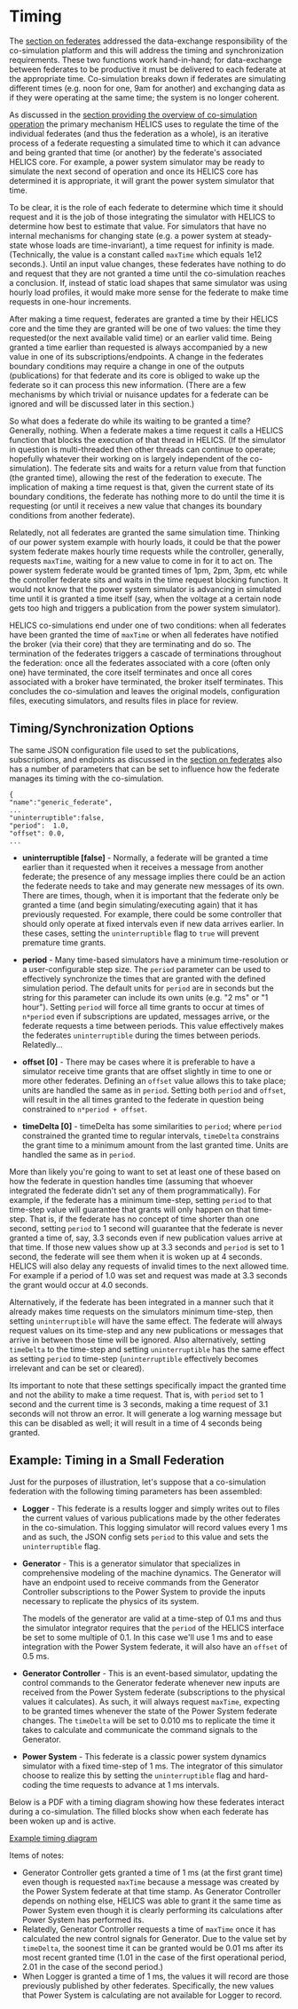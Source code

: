 # Timing #
The [section on federates](./federates.md) addressed the data-exchange responsibility of the co-simulation platform and this will address the timing and synchronization requirements. These two functions work hand-in-hand; for data-exchange between federates to be productive it must be delivered to each federate at the appropriate time. Co-simulation breaks down if federates are simulating different times (e.g. noon for one, 9am for another) and exchanging data as if they were operating at the same time; the system is no longer coherent.

As discussed in the [section providing the overview of co-simulation operation](./helics_co_sim_sequence.md) the primary mechanism HELICS uses to regulate the time of the individual federates (and thus the federation as a whole), is an iterative process of a federate requesting a simulated time to which it can advance and being granted that time (or another) by the federate's associated HELICS core. For example, a power system simulator may be ready to simulate the next second of operation and once its HELICS core has determined it is appropriate, it will grant the power system simulator that time.

To be clear, it is the role of each federate to determine which time it should request and it is the job of those integrating the simulator with HELICS to determine how best to estimate that value. For simulators that have no internal mechanisms for changing state (e.g. a power system at steady-state whose loads are time-invariant), a time request for infinity is made. (Technically, the value is a constant called `maxTime` which equals 1e12 seconds.). Until an input value changes, these federates have nothing to do and request that they are not granted a time until the co-simulation reaches a conclusion.  If, instead of static load shapes that same simulator was using hourly load profiles, it would make more sense for the federate to make time requests in one-hour increments.

After making a time request, federates are granted a time by their HELICS core and the time they are granted will be one of two values: the time they requested(or the next available valid time) or an earlier valid time. Being granted a time earlier than requested is always accompanied by a new value in one of its subscriptions/endpoints. A change in the federates boundary conditions may require a change in one of the outputs (publications) for that federate and its core is obliged to wake up the federate so it can process this new information. (There are a few mechanisms by which trivial or nuisance updates for a federate can be ignored and will be discussed later in this section.)

So what does a federate do while its waiting to be granted a time? Generally, nothing. When a federate makes a time request it calls a HELICS function that blocks the execution of that thread in HELICS. (If the simulator in question is multi-threaded then other threads can continue to operate; hopefully whatever their working on is largely independent of the co-simulation).  The federate sits and waits for a return value from that function (the granted time), allowing the rest of the federation to execute. The implication of making a time request is that, given the current state of its boundary conditions, the federate has nothing more to do until the time it is requesting (or until it receives a new value that changes its boundary conditions from another federate).

Relatedly, not all federates are granted the same simulation time. Thinking of our power system example with hourly loads, it could be that the power system federate makes hourly time requests while the controller, generally, requests `maxTime`, waiting for a new value to come in for it to act on. The power system federate would be granted times of 1pm, 2pm, 3pm, etc while the controller federate sits and waits in the time request blocking function. It would not know that the power system simulator is advancing in simulated time until it is granted a time itself (say, when the voltage at a certain node gets too high and triggers a publication from the power system simulator).

HELICS co-simulations end under one of two conditions: when all federates have been granted the time of `maxTime` or when all federates have notified the broker (via their core) that they are terminating and do so. The termination of the federates triggers a cascade of terminations throughout the federation: once all the federates associated with a core (often only one) have terminated, the core itself terminates and once all cores associated with a broker have terminated, the broker itself terminates. This concludes the co-simulation and leaves the original models, configuration files, executing simulators, and results files in place for review.

## Timing/Synchronization Options ##
The same JSON configuration file used to set the publications, subscriptions, and endpoints as discussed in the [section on federates](./federates.md) also has a number of parameters that can be set to influence how the federate manages its timing with the co-simulation.

```
{ 
"name":"generic_federate", 
...
"uninterruptible":false,
"period":  1.0,
"offset": 0.0,
...
```
* **uninterruptible [false]** - Normally, a federate will be granted a time earlier than it requested when it receives a message from another federate; the presence of any message implies there could be an action the federate needs to take and may generate new messages of its own. There are times, though, when it is important that the federate only be granted a time (and begin simulating/executing again) that it has previously requested. For example, there could be some controller that should only operate at fixed intervals even if new data arrives earlier. In these cases, setting the `uninterruptible` flag to `true` will prevent premature time grants.

* **period** - Many time-based simulators have a minimum time-resolution or a user-configurable step size. The `period` parameter can be used to effectively synchronize the times that are granted with the defined simulation period. The default units for `period` are in seconds but the string for this parameter can include its own units (e.g. "2 ms" or "1 hour"). Setting `period`  will force all time grants to occur at times of `n*period` even if subscriptions are updated, messages arrive, or the federate requests a time between periods. This value effectively makes the federates `uninterruptible` during the times between periods. Relatedly...

* **offset [0]** - There may be cases where it is preferable to have a simulator receive time grants that are offset slightly in time to one or more other federates. Defining an `offset` value allows this to take place; units are handled the same as in `period`. Setting both `period` and `offset`, will result in the all times granted to the federate in question being constrained to `n*period + offset`.
  
* **timeDelta [0]** - timeDelta has some similarities to `period`; where `period` constrained the granted time to regular intervals, `timeDelta` constrains the grant time to a minimum amount from the last granted time. Units are handled the same as in `period`.

More than likely you're going to want to set at least one of these based on how the federate in question handles time (assuming that whoever integrated the federate didn't set any of them programmatically). For example, if the federate has a minimum time-step, setting `period` to that time-step value will guarantee that grants will only happen on that time-step. That is, if the federate has no concept of time shorter than one second, setting `period` to 1 second will guarantee that the federate is never granted a time of, say, 3.3 seconds even if new publication values arrive at that time. If those new values show up at 3.3 seconds and `period` is set to 1 second, the federate will see them when it is woken up at 4 seconds. HELICS will also delay any requests of invalid times to the next allowed time.  For example if a period of 1.0 was set and request was made at 3.3 seconds the grant would occur at 4.0 seconds.

Alternatively, if the federate has been integrated in a manner such that it already makes time requests on the simulators minimum time-step, then setting `uninterruptible` will have the same effect. The federate will always request values on its time-step and any new publications or messages that arrive in between those time will be ignored. Also alternatively, setting `timeDelta` to the time-step and setting `uninterruptible` has the same effect as setting `period` to time-step (`uninterruptible` effectively becomes irrelevant and can be set or cleared).

Its important to note that these settings specifically impact the granted time and not the ability to make a time request. That is, with `period` set to 1 second and the current time is 3 seconds, making a time request of 3.1 seconds will not throw an error.  It will generate a log warning message but this can be disabled as well; it will result in a time of 4 seconds being granted.

## Example: Timing in a Small Federation ##
Just for the purposes of illustration, let's suppose that a co-simulation federation with the following timing parameters has been assembled:

* **Logger** - This federate is a results logger and simply writes out to files the current values of various publications made by the other federates in the co-simulation. This logging simulator will record values every 1 ms and as such, the JSON config sets `period` to this value and sets the `uninterruptible` flag.
* **Generator** - This is a generator simulator that specializes in comprehensive modeling of the machine dynamics. The Generator will have an endpoint used to receive commands from the Generator Controller subscriptions to the Power System to provide the inputs necessary to replicate the physics of its system. 

  The models of the generator are valid at a time-step of 0.1 ms and thus the simulator integrator requires that the `period` of the HELICS interface be set to some multiple of 0.1. In this case we'll use 1 ms and to ease integration with the Power System federate, it will also have an `offset` of 0.5 ms. 
* **Generator Controller** - This is an event-based simulator, updating the control commands to the Generator federate whenever new inputs are received from the Power System federate (subscriptions to the physical values it calculates). As such, it will always request `maxTime`, expecting to be granted times whenever the state of the Power System federate changes. The `timeDelta` will be set to 0.010 ms to replicate the time it takes to calculate and communicate the command signals to the Generator.
* **Power System** - This federate is a classic power system dynamics simulator with a fixed time-step of 1 ms. The integrator of this simulator choose to realize this by setting the `uninterruptible` flag and hard-coding the time requests to advance at 1 ms intervals.

Below is a PDF with a timing diagram showing how these federates interact during a co-simulation. The filled blocks show when each federate has been woken up and is active.

[Example timing diagram](../img/helics_timing_example.png)

Items of notes:

* Generator Controller gets granted a time of 1 ms (at the first grant time) even though is requested `maxTime` because a message was created by the Power System federate at that time stamp. As Generator Controller depends on nothing else, HELICS was able to grant it the same time as Power System even though it is clearly performing its calculations after Power System has performed its. 
* Relatedly, Generator Controller requests a time of `maxTime` once it has calculated the new control signals for Generator. Due to the value set by `timeDelta`, the soonest time it can be granted would be 0.01 ms after its most recent granted time (1.01  in the case of the first operational period, 2.01 in the case of the second period.) 
* When Logger is granted a time of 1 ms, the values it will record are those previously published by other federates. Specifically, the new values that Power System is calculating are not available for Logger to record.